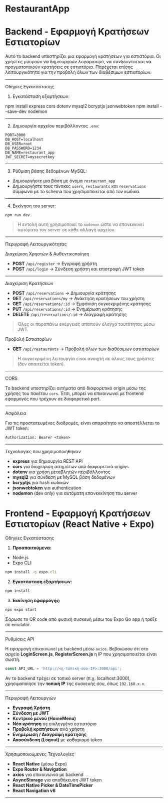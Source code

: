 # RestaurantApp
#  Backend - Εφαρμογή Κρατήσεων Εστιατορίων

Αυτό το backend υποστηρίζει μια εφαρμογή κρατήσεων για εστιατόρια. Οι χρήστες μπορούν να δημιουργούν λογαριασμό,
να συνδέονται και να πραγματοποιούν κρατήσεις σε εστιατόρια. 
Παρέχεται επίσης λειτουργικότητα για την προβολή όλων των διαθέσιμων εστιατορίων.

---

Οδηγίες Εγκατάστασης

1. Εγκατάσταση εξαρτήσεων:


npm install express cors dotenv mysql2 bcryptjs jsonwebtoken
npm install --save-dev nodemon

---

2. Δημιουργία αρχείου περιβάλλοντος `.env`:

```env
PORT=3000
DB_HOST=localhost
DB_USER=root
DB_PASSWORD=1234
DB_NAME=restaurant_app
JWT_SECRET=mysecretkey
```
---

3. Ρύθμιση βάσης δεδομένων MySQL:
- Δημιουργήστε μια βάση με όνομα `restaurant_app`
- Δημιουργήστε τους πίνακες `users`, `restaurants` και `reservations` σύμφωνα με το schema που χρησιμοποιείται από τον κώδικα.

---

4. Εκκίνηση του server:

```CMD
npm run dev
```

> Η εντολή αυτή χρησιμοποιεί το `nodemon` ώστε να επανεκκινεί αυτόματα τον server σε κάθε αλλαγή αρχείου.

---

Περιγραφή Λειτουργικότητας

Διαχείριση Χρηστών & Αυθεντικοποίηση

- **POST** `/api/register` → Εγγραφή χρήστη
- **POST** `/api/login` → Σύνδεση χρήστη και επιστροφή JWT token

---

Διαχείριση Κρατήσεων

- **POST** `/api/reservations` → Δημιουργία κράτησης
- **GET** `/api/reservations/my` → Ανάκτηση κρατήσεων του χρήστη
- **GET** `/api/reservations/:id` → Εμφάνιση συγκεκριμένης κράτησης
- **PUT** `/api/reservations/:id` → Ενημέρωση κράτησης
- **DELETE** `/api/reservations/:id` → Διαγραφή κράτησης

> Όλες οι παραπάνω ενέργειες απαιτούν έλεγχο ταυτότητας μέσω JWT.

Προβολή Εστιατορίων

- **GET** `/api/restaurants` → Προβολή όλων των διαθέσιμων εστιατορίων  
> Η συγκεκριμένη λειτουργία είναι ανοιχτή σε όλους τους χρήστες (δεν απαιτείται token).

---

CORS

Το backend υποστηρίζει αιτήματα από διαφορετικό origin μέσω της χρήσης του πακέτου `cors`. 
Έτσι, μπορεί να επικοινωνεί με frontend εφαρμογές που τρέχουν σε διαφορετικό port.

---

Ασφάλεια

Για τις προστατευμένες διαδρομές, είναι απαραίτητο να αποστέλλεται το JWT token:

```http
Authorization: Bearer <token>
```

---

Τεχνολογίες που χρησιμοποιήθηκαν

- **express** για δημιουργία REST API
- **cors** για διαχείριση αιτημάτων από διαφορετικά origins
- **dotenv** για χρήση μεταβλητών περιβάλλοντος
- **mysql2** για σύνδεση με MySQL βάση δεδομένων
- **bcryptjs** για hash κωδικών
- **jsonwebtoken** για authentication
- **nodemon** (dev only) για αυτόματη επανεκκίνηση του server

#  Frontend - Εφαρμογή Κρατήσεων Εστιατορίων (React Native + Expo)


Οδηγίες Εγκατάστασης

1. **Προαπαιτούμενα:**

- Node.js
- Expo CLI:
```cmd
npm install -g expo-cli
```

2. **Εγκατάσταση εξαρτήσεων:**

```cmd
npm install
```

3. **Εκκίνηση εφαρμογής:**

```cmd
npx expo start
```

Σάρωσε το QR code από φυσική συσκευή μέσω του Expo Go app ή τρέξε σε emulator.

---

Ρυθμίσεις API

Η εφαρμογή επικοινωνεί με backend μέσω `axios`. Βεβαιώσου ότι στο αρχείο **LoginScreen.js**, **RegisterScreen.js** η IP που χρησιμοποιείται είναι σωστή.

```js
const API_URL = 'http://<η-τοπική-σου-IP>:3000/api';
```

Αν το backend τρέχει σε τοπικό server (π.χ. localhost:3000), χρησιμοποίησε την **τοπική IP** της συσκευής σου, όπως `192.168.x.x`.

---

Περιγραφή Λειτουργιών

- **Εγγραφή Χρήστη**
- **Σύνδεση με JWT**
- **Κεντρικό μενού (HomeMenu)**
- **Νέα κράτηση** σε επιλεγμένο εστιατόριο
- **Προβολή κρατήσεων** ανά χρήστη
- **Ενημέρωση / Διαγραφή κράτησης**
- **Αποσύνδεση (Logout)** με καθαρισμό token

---

Χρησιμοποιούμενες Τεχνολογίες

- **React Native** (μέσω Expo)
- **Expo Router & Navigation**
- **axios** για επικοινωνία με backend
- **AsyncStorage** για αποθήκευση JWT token
- **React Native Picker & DateTimePicker**
- **React Navigation v6**

---
